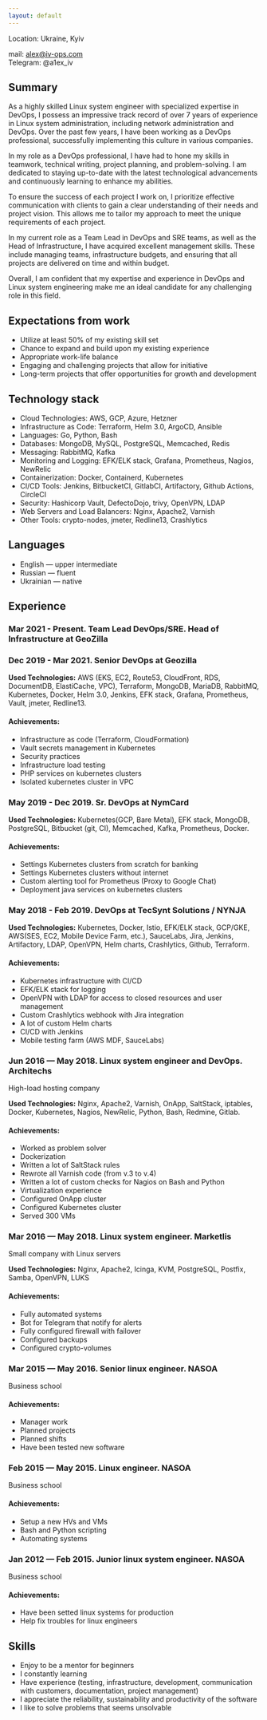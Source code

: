 ```yaml
---
layout: default
---
```


Location: Ukraine, Kyiv

mail: alex@iv-ops.com    
Telegram: @a1ex_iv <br>
## Summary
As a highly skilled Linux system engineer with specialized expertise in DevOps, I possess an impressive track record of over 7 years of experience in Linux system administration, including network administration and DevOps. Over the past few years, I have been working as a DevOps professional, successfully implementing this culture in various companies.<br>

In my role as a DevOps professional, I have had to hone my skills in teamwork, technical writing, project planning, and problem-solving. I am dedicated to staying up-to-date with the latest technological advancements and continuously learning to enhance my abilities. <br>

To ensure the success of each project I work on, I prioritize effective communication with clients to gain a clear understanding of their needs and project vision. This allows me to tailor my approach to meet the unique requirements of each project. <br>

In my current role as a Team Lead in DevOps and SRE teams, as well as the Head of Infrastructure, I have acquired excellent management skills. These include managing teams, infrastructure budgets, and ensuring that all projects are delivered on time and within budget.<br>

Overall, I am confident that my expertise and experience in DevOps and Linux system engineering make me an ideal candidate for any challenging role in this field.

## Expectations from work
  * Utilize at least 50% of my existing skill set
  * Chance to expand and build upon my existing experience
  * Appropriate work-life balance
  * Engaging and challenging projects that allow for initiative
  * Long-term projects that offer opportunities for growth and development

## Technology stack
  * Cloud Technologies: AWS, GCP, Azure, Hetzner
  * Infrastructure as Code: Terraform, Helm 3.0, ArgoCD, Ansible
  * Languages: Go, Python, Bash
  * Databases: MongoDB, MySQL, PostgreSQL, Memcached, Redis
  * Messaging: RabbitMQ, Kafka
  * Monitoring and Logging: EFK/ELK stack, Grafana, Prometheus, Nagios, NewRelic
  * Containerization: Docker, Containerd, Kubernetes
  * CI/CD Tools: Jenkins, BitbucketCI, GitlabCI, Artifactory, Github Actions, CircleCI
  * Security: Hashicorp Vault, DefectoDojo, trivy, OpenVPN, LDAP
  * Web Servers and Load Balancers: Nginx, Apache2, Varnish
  * Other Tools: crypto-nodes, jmeter, Redline13, Crashlytics

## Languages
  * English — upper intermediate
  * Russian — fluent
  * Ukrainian — native

## Experience

### Mar 2021 - Present. Team Lead DevOps/SRE. Head of Infrastructure at GeoZilla
### Dec 2019 - Mar 2021. Senior DevOps at Geozilla
**Used Technologies:** AWS (EKS, EC2, Route53, CloudFront, RDS, DocumentDB, ElastiCache, VPC), Terraform, MongoDB, MariaDB, RabbitMQ, Kubernetes, Docker, Helm 3.0, Jenkins, EFK stack, Grafana, Prometheus, Vault, jmeter, Redline13.

#### Achievements:
  * Infrastructure as code (Terraform, CloudFormation)
  * Vault secrets management in Kubernetes
  * Security practices
  * Infrastructure load testing
  * PHP services on kubernetes clusters
  * Isolated kubernetes cluster in VPC

### May 2019 - Dec 2019. Sr. DevOps at NymCard

**Used Technologies:** Kubernetes(GCP, Bare Metal), EFK stack, MongoDB,
PostgreSQL, Bitbucket (git, CI), Memcached, Kafka, Prometheus, Docker.

#### Achievements:
  * Settings Kubernetes clusters from scratch for banking
  * Settings Kubernetes clusters without internet
  * Custom alerting tool for Prometheus (Proxy to Google Chat)
  * Deployment java services on kubernetes clusters

### May 2018 - Feb 2019. DevOps at TecSynt Solutions / NYNJA

**Used Technologies:** Kubernetes, Docker, Istio, EFK/ELK stack, GCP/GKE,
AWS(SES, EC2, Mobile Device Farm, etc.), SauceLabs, Jira, Jenkins, Artifactory,
LDAP, OpenVPN, Helm charts, Crashlytics, Github, Terraform.

#### Achievements:
  * Kubernetes infrastructure with CI/CD
  * EFK/ELK stack for logging
  * OpenVPN with LDAP for access to closed resources and user management
  * Custom Crashlytics webhook with Jira integration
  * A lot of custom Helm charts
  * CI/CD with Jenkins
  * Mobile testing farm (AWS MDF, SauceLabs)

### Jun 2016 — May 2018. Linux system engineer and DevOps. Architechs
High-load hosting company

**Used Technologies:** Nginx, Apache2, Varnish, OnApp, SaltStack, iptables, Docker, Kubernetes, Nagios, NewRelic, Python, Bash, Redmine, Gitlab.

#### Achievements:
  * Worked as problem solver
  * Dockerization
  * Written a lot of SaltStack rules
  * Rewrote all Varnish code (from v.3 to v.4)
  * Written a lot of custom checks for Nagios on Bash and Python
  * Virtualization experience
  * Configured OnApp cluster
  * Configured Kubernetes cluster
  * Served 300 VMs

### Mar 2016 — May 2018. Linux system engineer. Marketlis
Small company with Linux servers

**Used Technologies:** Nginx, Apache2, Icinga, KVM, PostgreSQL, Postfix, Samba, OpenVPN, LUKS  

#### Achievements:
  * Fully automated systems
  * Bot for Telegram that notify for alerts
  * Fully configured firewall with failover
  * Configured backups
  * Configured crypto-volumes

### Mar 2015 — May 2016. Senior linux engineer. NASOA
Business school  

#### Achievements:
  * Manager work
  * Planned projects
  * Planned shifts
  * Have been tested new software

### Feb 2015 — May 2015. Linux engineer. NASOA
Business school  

#### Achievements:
  * Setup a new HVs and VMs
  * Bash and Python scripting
  * Automating systems

### Jan 2012 — Feb 2015. Junior linux system engineer. NASOA
Business school  

#### Achievements:
  * Have been setted linux systems for production
  * Help fix troubles for linux engineers

## Skills
  * Enjoy to be a mentor for beginners
  * I constantly learning
  * Have experience (testing, infrastructure, development, communication with customers, documentation, project management)
  * I appreciate the reliability, sustainability and productivity of the software
  * I like to solve problems that seems unsolvable
